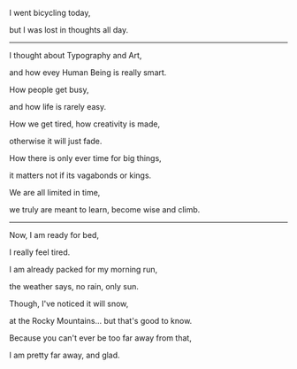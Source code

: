 I went bicycling today,

but I was lost in thoughts all day.

---

I thought about Typography and Art,

and how evey Human Being is really smart.

How people get busy,

and how life is rarely easy.

How we get tired, how creativity is made,

otherwise it will just fade.

How there is only ever time for big things,

it matters not if its vagabonds or kings.

We are all limited in time,

we truly are meant to learn, become wise and climb.

---

Now, I am ready for bed,

I really feel tired.

I am already packed for my morning run,

the weather says, no rain, only sun.

Though, I've noticed it will snow,

at the Rocky Mountains... but that's good to know.

Because you can't ever be too far away from that,

I am pretty far away, and glad.
